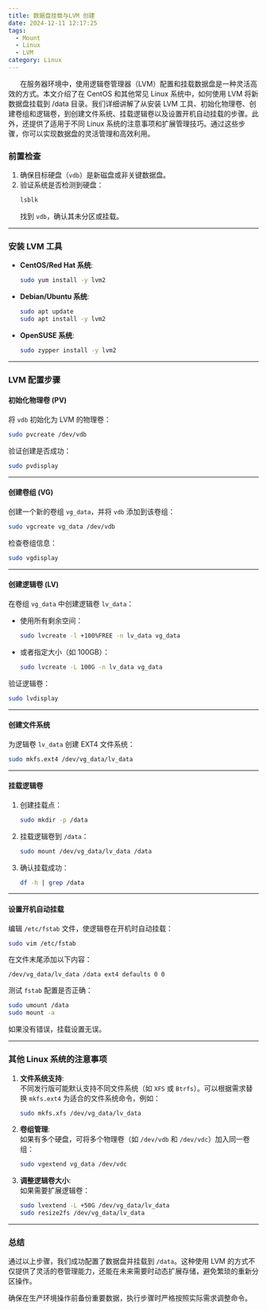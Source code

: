 ```yaml
---
title: 数据盘挂载与LVM 创建
date: 2024-12-11 12:17:25
tags:
  - Mount
  - Linux
  - LVM
category: Linux
---
```


&nbsp;&nbsp;&nbsp;&nbsp;&nbsp;&nbsp;在服务器环境中，使用逻辑卷管理器（LVM）配置和挂载数据盘是一种灵活高效的方式。本文介绍了在 CentOS 和其他常见 Linux 系统中，如何使用 LVM 将新数据盘挂载到 /data 目录。我们详细讲解了从安装 LVM 工具、初始化物理卷、创建卷组和逻辑卷，到创建文件系统、挂载逻辑卷以及设置开机自动挂载的步骤。此外，还提供了适用于不同 Linux 系统的注意事项和扩展管理技巧。通过这些步骤，你可以实现数据盘的灵活管理和高效利用。

<!-- more -->

### **前置检查**
1. 确保目标硬盘（`vdb`）是新磁盘或非关键数据盘。
2. 验证系统是否检测到硬盘：
   ```bash
   lsblk
   ```
   找到 `vdb`，确认其未分区或挂载。

---

### **安装 LVM 工具**

- **CentOS/Red Hat 系统**:
  ```bash
  sudo yum install -y lvm2
  ```

- **Debian/Ubuntu 系统**:
  ```bash
  sudo apt update
  sudo apt install -y lvm2
  ```

- **OpenSUSE 系统**:
  ```bash
  sudo zypper install -y lvm2
  ```

---

### **LVM 配置步骤**

#### 初始化物理卷 (PV)
将 `vdb` 初始化为 LVM 的物理卷：
```bash
sudo pvcreate /dev/vdb
```

验证创建是否成功：
```bash
sudo pvdisplay
```

---

#### 创建卷组 (VG)
创建一个新的卷组 `vg_data`，并将 `vdb` 添加到该卷组：
```bash
sudo vgcreate vg_data /dev/vdb
```

检查卷组信息：
```bash
sudo vgdisplay
```

---

#### 创建逻辑卷 (LV)
在卷组 `vg_data` 中创建逻辑卷 `lv_data`：
- 使用所有剩余空间：
  ```bash
  sudo lvcreate -l +100%FREE -n lv_data vg_data
  ```
- 或者指定大小（如 100GB）：
  ```bash
  sudo lvcreate -L 100G -n lv_data vg_data
  ```

验证逻辑卷：
```bash
sudo lvdisplay
```

---

#### 创建文件系统
为逻辑卷 `lv_data` 创建 EXT4 文件系统：
```bash
sudo mkfs.ext4 /dev/vg_data/lv_data
```

---

#### 挂载逻辑卷
1. 创建挂载点：
   ```bash
   sudo mkdir -p /data
   ```

2. 挂载逻辑卷到 `/data`：
   ```bash
   sudo mount /dev/vg_data/lv_data /data
   ```

3. 确认挂载成功：
   ```bash
   df -h | grep /data
   ```

---

#### 设置开机自动挂载
编辑 `/etc/fstab` 文件，使逻辑卷在开机时自动挂载：
```bash
sudo vim /etc/fstab
```

在文件末尾添加以下内容：
```
/dev/vg_data/lv_data /data ext4 defaults 0 0
```

测试 `fstab` 配置是否正确：
```bash
sudo umount /data
sudo mount -a
```
如果没有错误，挂载设置无误。

---

### **其他 Linux 系统的注意事项**
1. **文件系统支持**:  
   不同发行版可能默认支持不同文件系统（如 `XFS` 或 `Btrfs`）。可以根据需求替换 `mkfs.ext4` 为适合的文件系统命令，例如：
   ```bash
   sudo mkfs.xfs /dev/vg_data/lv_data
   ```

2. **卷组管理**:  
   如果有多个硬盘，可将多个物理卷（如 `/dev/vdb` 和 `/dev/vdc`）加入同一卷组：
   ```bash
   sudo vgextend vg_data /dev/vdc
   ```

3. **调整逻辑卷大小**:  
   如果需要扩展逻辑卷：
   ```bash
   sudo lvextend -L +50G /dev/vg_data/lv_data
   sudo resize2fs /dev/vg_data/lv_data
   ```

---

### **总结**
通过以上步骤，我们成功配置了数据盘并挂载到 `/data`。这种使用 LVM 的方式不仅提供了灵活的卷管理能力，还能在未来需要时动态扩展存储，避免繁琐的重新分区操作。

确保在生产环境操作前备份重要数据，执行步骤时严格按照实际需求调整命令。
